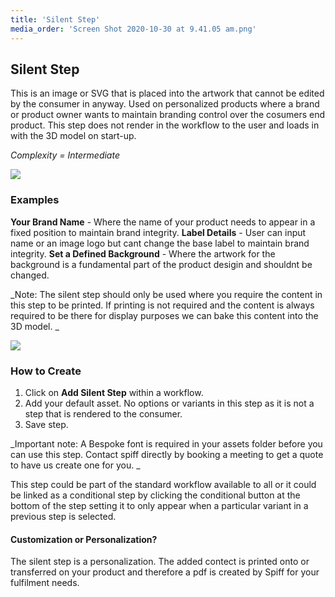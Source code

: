 ```yaml
---
title: 'Silent Step'
media_order: 'Screen Shot 2020-10-30 at 9.41.05 am.png'
---
```


## Silent Step

This is an image or SVG that is placed into the artwork that cannot be edited by the consumer in anyway. Used on personalized products where a brand or product owner wants to maintain branding control over the cosumers end product. This step does not render in the workflow to the user and loads in with the 3D model on start-up.

_Complexity = Intermediate_

![](https://help.spiff.com.au/user/pages/04.Spiff-Concepts/04.step-types/09.silent-step/Screen%20Shot%202020-10-30%20at%209.41.05%20am.png)

### Examples

**Your Brand Name** - Where the name of your product needs to appear in a fixed position to maintain brand integrity.
**Label Details** - User can input name or an image logo but cant change the base label to maintain brand integrity.
**Set a Defined Background** - Where the artwork for the background is a fundamental part of the product desigin and shouldnt be changed. 

_Note: The silent step should only be used where you require the content in this step to be printed. If printing is not required and the content is always required to be there for display purposes we can bake this content into the 3D model. _

![](https://help.spiff.com.au/user/pages/04.Spiff-Concepts/04.step-types/09.silent-step/Screen%20Shot%202020-10-30%20at%209.43.37%20am.png)

### How to Create

1. Click on **Add Silent Step** within a workflow.
2. Add your default asset. No options or variants in this step as it is not a step that is rendered to the consumer. 
3. Save step.

_Important note: A Bespoke font is required in your assets folder before you can use this step. Contact spiff directly by booking a meeting to get a quote to have us create one for you. _

This step could be part of the standard workflow available to all or it could be linked as a conditional step by clicking the conditional button at the bottom of the step setting it to only appear when a particular variant in a previous step is selected. 

#### Customization or Personalization?

The silent step is a personalization. The added contect is printed onto or transferred on your product and therefore a pdf is created by Spiff for your fulfilment needs.  